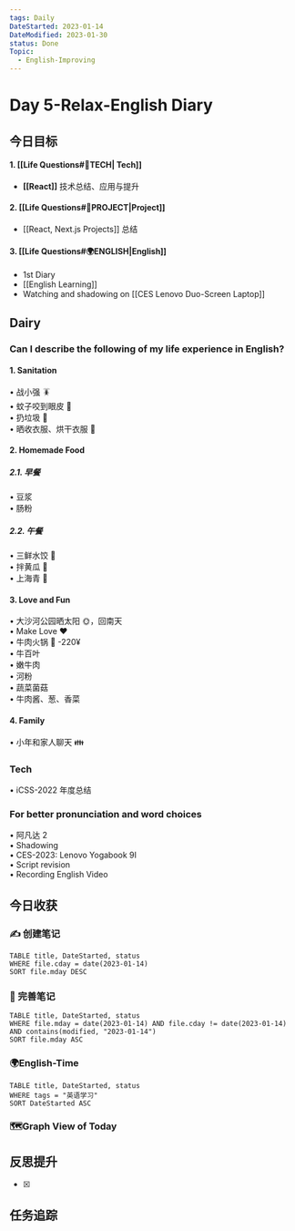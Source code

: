 ```yaml
---
tags: Daily
DateStarted: 2023-01-14
DateModified: 2023-01-30
status: Done
Topic:
  - English-Improving
---
```


# Day 5-Relax-English Diary

## 今日目标

#### 1. [[Life Questions#🚀TECH| Tech]]

- **[[React]]** 技术总结、应用与提升

#### 2. [[Life Questions#🚀PROJECT|Project]]

- [[React, Next.js Projects]] 总结

#### 3. [[Life Questions#🌍ENGLISH|English]]

- 1st Diary
- [[English Learning]]
- Watching and shadowing on [[CES Lenovo Duo-Screen Laptop]]

## Dairy

### Can I describe the following of my life experience in English?

#### 1. Sanitation

• 战小强 🪳  
• 蚊子咬到眼皮 🦟  
• 扔垃圾 🚮  
• 晒收衣服、烘干衣服 👔

#### 2. Homemade Food

##### 2.1. 早餐

• 豆浆  
• 肠粉

##### 2.2. 午餐

• 三鲜水饺 🥟  
• 拌黄瓜 🥒  
• 上海青 🥬

#### 3. Love and Fun

• 大沙河公园晒太阳 🌞，回南天  
• ️Make Love ❤  
• 牛肉火锅 🍲 -220¥  
 • 牛百叶  
 • 嫩牛肉  
 • 河粉  
 • 蔬菜菌菇  
 • 牛肉酱、葱、香菜

#### 4. Family

• 小年和家人聊天 👪

### Tech

• iCSS-2022 年度总结

### For better pronunciation and word choices

• 阿凡达 2  
• Shadowing  
 • CES-2023: Lenovo Yogabook 9I  
• Script revision  
 • Recording English Video

## 今日收获

### ✍️ 创建笔记

```dataview
TABLE title, DateStarted, status
WHERE file.cday = date(2023-01-14)
SORT file.mday DESC
```

### 📝 完善笔记

```dataview
TABLE title, DateStarted, status
WHERE file.mday = date(2023-01-14) AND file.cday != date(2023-01-14) AND contains(modified, "2023-01-14")
SORT file.mday ASC
```

### 🌍English-Time

```dataview
TABLE title, DateStarted, status
WHERE tags = "英语学习"
SORT DateStarted ASC
```

### 🗺️Graph View of Today

## 反思提升

- [x]

## 任务追踪
